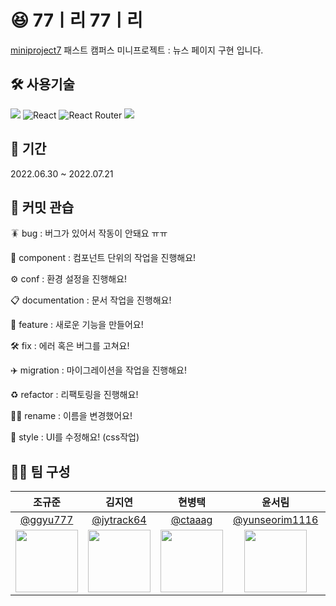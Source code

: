 # 😆 77ㅣ리 77ㅣ리

[miniproject7](https://github.com/ggyu777/miniproject_7) 패스트 캠퍼스 미니프로젝트 : 뉴스 페이지 구현 입니다.


## 🛠 사용기술

<img src="https://img.shields.io/badge/Typescript-3178C6?style=for-the-badge&logo=Typescript&logoColor=white"/> ![React](https://img.shields.io/badge/react-%2320232a.svg?style=for-the-badge&logo=react&logoColor=%2361DAFB) ![React Router](https://img.shields.io/badge/React_Router-CA4245?style=for-the-badge&logo=react-router&logoColor=white) <img src="https://img.shields.io/badge/redux-%23593d88.svg?style=for-the-badge&logo=redux&logoColor=white">

## 📅 기간

2022.06.30 ~ 2022.07.21

## 🤝 커밋 관습
🪳 bug : 
버그가 있어서 작동이 안돼요 ㅠㅠ
 
🧱 component : 
컴포넌트 단위의 작업을 진행해요!
 
⚙️ conf : 
환경 설정을 진행해요!
 
📋 documentation : 
문서 작업을 진행해요!
 
🌠 feature : 
새로운 기능을 만들어요!
 
🛠 fix : 
에러 혹은 버그를 고쳐요!
 
✈️ migration : 
마이그레이션을 작업을 진행해요!
 
♻️ refactor : 
리팩토링을 진행해요!
 
✍🏻 rename : 
이름을 변경했어요!
 
🎨 style : 
UI를 수정해요! (css작업)

## 🤼‍♀️ 팀 구성

|                                  조규준                                  |                                 김지연                                 |                                  현병택                                  |                                윤서림                                |                                김윤성                                |
| :----------------------------------------------------------------------: | :--------------------------------------------------------------------: | :----------------------------------------------------------------------: | :------------------------------------------------------------------: | :------------------------------------------------------------------: |
|               [@ggyu777](https://github.com/ggyu777)               |                [@jytrack64](https://github.com/jytrack64)                |               [@ctaaag](https://github.com/ctaaag)               |                 [@yunseorim1116](https://github.com/yunseorim1116)                 |                 [@dbstjddbwls](https://github.com/dbstjddbwls)                 |
| <img src="https://i.esdrop.com/d/f/QO8Lg44uTN/jI7WF726mq.jpg" width="100"> | <img src="http://file3.instiz.net/data/file3/2019/01/16/3/6/8/368bf7fd300d73d9873ff1c303b603e2.gif" width="100" height="100"> | <img src="https://avatars.githubusercontent.com/ctaaag" width="100"> | <img src="https://postfiles.pstatic.net/MjAyMjA2MjFfMTcx/MDAxNjU1ODEyNjA2MTE2.jRjZyMq2x30kU-C62sj89fXCIlOsrKR_gsaKPatynssg.-DaNg9VjyDy1cBHA-Jkkg9ly3VvldONqnfPKHL-wKjQg.JPEG.tjfla6417/KakaoTalk_20220320_205253673.jpg?type=w580" width="100px" height="100px"/> | <img src="https://avatars.githubusercontent.com/u/37412832?s=400&u=0184907c083c3fbf2e0285b236f4d6c801b7d4a8&v=4" width="100"> |
